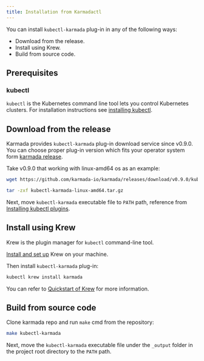 ```yaml
---
title: Installation from Karmadactl
---
```


You can install `kubectl-karmada` plug-in in any of the following ways:

- Download from the release.
- Install using Krew.
- Build from source code.

## Prerequisites

### kubectl
`kubectl` is the Kubernetes command line tool lets you control Kubernetes clusters.
For installation instructions see [installing kubectl](https://kubernetes.io/docs/tasks/tools/#kubectl).

## Download from the release

Karmada provides `kubectl-karmada` plug-in download service since v0.9.0. You can choose proper plug-in version which fits your operator system form [karmada release](https://github.com/karmada-io/karmada/releases).

Take v0.9.0 that working with linux-amd64 os as an example:

```bash
wget https://github.com/karmada-io/karmada/releases/download/v0.9.0/kubectl-karmada-linux-amd64.tar.gz

tar -zxf kubectl-karmada-linux-amd64.tar.gz
```

Next, move `kubectl-karmada` executable file to `PATH` path, reference from [Installing kubectl plugins](https://kubernetes.io/docs/tasks/extend-kubectl/kubectl-plugins/#installing-kubectl-plugins).

## Install using Krew

Krew is the plugin manager for `kubectl` command-line tool.

[Install and set up](https://krew.sigs.k8s.io/docs/user-guide/setup/install/) Krew on your machine.

Then install `kubectl-karmada` plug-in:

```bash
kubectl krew install karmada
```

You can refer to [Quickstart of Krew](https://krew.sigs.k8s.io/docs/user-guide/quickstart/) for more information.

## Build from source code

Clone karmada repo and run `make` cmd from the repository:

```bash
make kubectl-karmada
```

Next, move the `kubectl-karmada` executable file under the `_output` folder in the project root directory to the `PATH` path.
